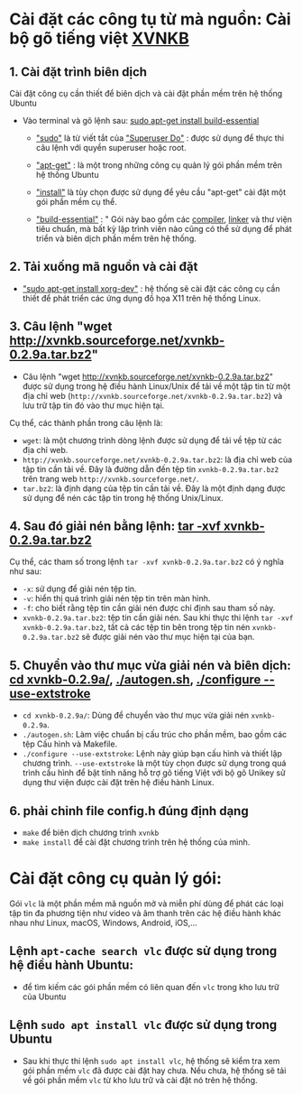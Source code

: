 
# Cài đặt các công tụ từ mà nguồn:  Cài bộ gõ tiếng việt [XVNKB]()

## 1. Cài đặt trình biên dịch

Cài đặt công cụ cần thiết để biên dịch và cài đặt phần mềm trên hệ thống Ubuntu 

- Vào terminal và gõ lệnh sau: [sudo apt-get install build-essential]()

  - ["sudo"]() là từ viết tắt của ["Superuser Do"]() : được sử dụng để thực thi câu lệnh với quyền superuser hoặc root.

  - ["apt-get"]() : là một trong những công cụ quản lý gói phần mềm trên hệ thống Ubuntu

  - ["install"]() là tùy chọn được sử dụng để yêu cầu "apt-get" cài đặt một gói phần mềm cụ thể.

  - ["build-essential"]() : " Gói này bao gồm các [compiler](), [linker]() và thư viện tiêu chuẩn, mà bất kỳ lập trình viên nào cũng có thể sử dụng để phát triển và biên dịch phần mềm trên hệ thống.


## 2. Tải xuống mã nguồn và cài đặt

- ["sudo apt-get install xorg-dev"]() : hệ thống sẽ cài đặt các công cụ cần thiết để phát triển các ứng dụng đồ họa X11 trên hệ thống Linux.

## 3. Câu lệnh "wget http://xvnkb.sourceforge.net/xvnkb-0.2.9a.tar.bz2"
- Câu lệnh "wget http://xvnkb.sourceforge.net/xvnkb-0.2.9a.tar.bz2" được sử dụng trong hệ điều hành Linux/Unix để tải về một tập tin từ một địa chỉ web (`http://xvnkb.sourceforge.net/xvnkb-0.2.9a.tar.bz2`) và lưu trữ tập tin đó vào thư mục hiện tại.

Cụ thể, các thành phần trong câu lệnh là:

- `wget`: là một chương trình dòng lệnh được sử dụng để tải về tệp từ các địa chỉ web.
- `http://xvnkb.sourceforge.net/xvnkb-0.2.9a.tar.bz2`: là địa chỉ web của tập tin cần tải về. Đây là đường dẫn đến tệp tin `xvnkb-0.2.9a.tar.bz2` trên trang web `http://xvnkb.sourceforge.net/`.
- `tar.bz2`: là định dạng của tệp tin cần tải về. Đây là một định dạng được sử dụng để nén các tập tin trong hệ thống Unix/Linux.


## 4. Sau đó giải nén bằng lệnh: [tar -xvf xvnkb-0.2.9a.tar.bz2]()
Cụ thể, các tham số trong lệnh `tar -xvf xvnkb-0.2.9a.tar.bz2` có ý nghĩa như sau:

- `-x`: sử dụng để giải nén tệp tin.
- `-v`: hiển thị quá trình giải nén tệp tin trên màn hình.
- `-f`: cho biết rằng tệp tin cần giải nén được chỉ định sau tham số này.
- `xvnkb-0.2.9a.tar.bz2`: tệp tin cần giải nén.
Sau khi thực thi lệnh `tar -xvf xvnkb-0.2.9a.tar.bz2`, tất cả các tệp tin bên trong tệp tin nén `xvnkb-0.2.9a.tar.bz2` sẽ được giải nén vào thư mục hiện tại của bạn.

## 5. Chuyển vào thư mục vừa giải nén và biên dịch: [cd xvnkb-0.2.9a/](), [./autogen.sh](), [./configure --use-extstroke]()
- `cd xvnkb-0.2.9a/`: Dùng để chuyển vào thư mục vừa giải nén `xvnkb-0.2.9a`.
- `./autogen.sh`: Làm việc chuẩn bị cấu trúc cho phần mềm, bao gồm các tệp Cấu hình và Makefile.
- `./configure --use-extstroke`: Lệnh này giúp bạn cấu hình và thiết lập chương trình. `--use-extstroke` là một tùy chọn được sử dụng trong quá trình cấu hình để bật tính năng hỗ trợ gõ tiếng Việt với bộ gõ Unikey sử dụng thư viện được cài đặt trên hệ điều hành Linux.

## 6. phải chỉnh file config.h đúng định dạng
- `make` để biên dịch chương trình `xvnkb`
- `make install` để cài đặt chương trình trên hệ thống của mình.


# Cài đặt công cụ quản lý gói:
Gói `vlc` là một phần mềm mã nguồn mở và miễn phí dùng để phát các loại tập tin đa phương tiện như video và âm thanh trên các hệ điều hành khác nhau như Linux, macOS, Windows, Android, iOS,...

## Lệnh `apt-cache search vlc` được sử dụng trong hệ điều hành Ubuntu:
- để tìm kiếm các gói phần mềm có liên quan đến `vlc` trong kho lưu trữ của Ubuntu

## Lệnh `sudo apt install vlc` được sử dụng trong Ubuntu
- Sau khi thực thi lệnh `sudo apt install vlc`, hệ thống sẽ kiểm tra xem gói phần mềm `vlc` đã được cài đặt hay chưa. Nếu chưa, hệ thống sẽ tải về gói phần mềm `vlc` từ kho lưu trữ và cài đặt nó trên hệ thống.




